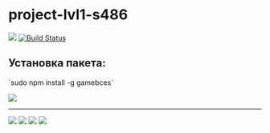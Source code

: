 ﻿# project-lvl1-s486
<a href="https://codeclimate.com/github/codeclimate/codeclimate/maintainability"><img src="https://api.codeclimate.com/v1/badges/a99a88d28ad37a79dbf6/maintainability" /></a>
[![Build Status](https://travis-ci.com/ebces/project-lvl1-s486.svg?branch=master)](https://travis-ci.com/ebces/project-lvl1-s486)
<h2>Установка пакета:</h2>
`sudo npm install -g gamebces`

<a href="https://asciinema.org/a/CpomlHM4PYD80BnWphmQaxqem" target="_blank"><img src="https://asciinema.org/a/CpomlHM4PYD80BnWphmQaxqem.svg" /></a>
***
<a href="https://asciinema.org/a/05QM6oBIkso5Vr3EBl5hcsENe" target="_blank"><img src="https://asciinema.org/a/05QM6oBIkso5Vr3EBl5hcsENe.svg" /></a>
<a href="https://asciinema.org/a/NcL29d9kG3d24IktjHvZYN7mP" target="_blank"><img src="https://asciinema.org/a/NcL29d9kG3d24IktjHvZYN7mP.svg" /></a>
<a href="https://asciinema.org/a/1z4tmYa5UctPr7pj9VmPrNsL1" target="_blank"><img src="https://asciinema.org/a/1z4tmYa5UctPr7pj9VmPrNsL1.svg" /></a>
<a href="https://asciinema.org/a/EQGRlRk0TzKOgkjRqbz1IYyno" target="_blank"><img src="https://asciinema.org/a/EQGRlRk0TzKOgkjRqbz1IYyno.svg" /></a>


